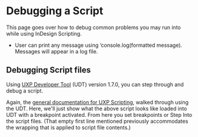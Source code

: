 # Debugging a Script
This page goes over how to debug common problems you may run into while using InDesign Scripting. 
* User can print any message using ‘console.log(formatted message). Messages will appear in a log file.


## Debugging Script files
Using [UXP Developer Tool](https://creativecloud.adobe.com/apps/download/uxp-developer-tools) (UDT) version 1.7.0, you can step through and debug a script.  

Again, the [general documentation for UXP Scripting](../../scripting), walked through using the UDT.  Here, we'll just show what the above script looks like loaded into UDT with a breakpoint activated.  From here you set breakpoints or Step Into the script files.  (That empty first line mentioned previously accommodates the wrapping that is applied to script file contents.)
